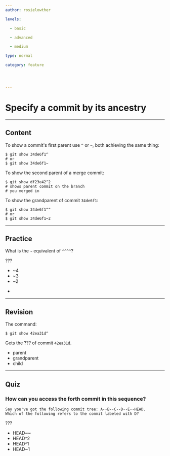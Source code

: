 ```yaml
---
author: rosielowther

levels:

  - basic

  - advanced

  - medium

type: normal

category: feature




---
```


# Specify a commit by its ancestry

---
## Content

To show a commit's first parent use `^` or `~`, both achieving the same thing:
```
$ git show 34de6f1^
# or
$ git show 34de6f1~
```

To show the second parent of a merge commit:
```
$ git show df23e42^2
# shows parent commit on the branch
# you merged in
```
To show the grandparent of commit `34de6f1`:
```
$ git show 34de6f1^^
# or
$ git show 34de6f1~2
```

---
## Practice

What is the `~` equivalent of `^^^^`?

???

* ~4
* ~3
* ~2
* ~~~~

---
## Revision

The command:
```
$ git show 42ea31d^
```
Gets the ??? of commit `42ea31d`.

* parent
* grandparent
* child

---
## Quiz
### How can you access the forth commit in this sequence?
```
Say you've got the following commit tree: A--B--C--D--E--HEAD.
Which of the following refers to the commit labeled with D?
```

???

* HEAD~~
* HEAD^2
* HEAD^1
* HEAD~1


